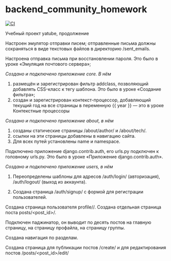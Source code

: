 # backend_community_homework

[![CI](https://github.com/yandex-praktikum/hw03_forms/actions/workflows/python-app.yml/badge.svg?branch=master)](https://github.com/yandex-praktikum/hw03_forms/actions/workflows/python-app.yml)

Учебный проект yatube, продолжение

Настроен эмулятор отправки писем; отправленные письма должны сохраняться в виде текстовых файлов в директорию /sent_emails. 

Настроена отправка письма при восстановлении пароля. Это было в уроке «Эмуляция почтового сервера»;

*Создано и подключено приложение core. В нём*
1. размещён и зарегистрирован фильтр addclass, позволяющий добавлять CSS-класс к тегу шаблона. Это было в уроке «Создание фильтра»;
2. создан и зарегистрирован контекст-процессор, добавляющий текущий год на все страницы в переменную {{ year }} — это в уроке Контекстные процессоры

*Создано и подключено приложение about, в нём*
1. созданы статические страницы /about/author/ и /about/tech/.
2. ссылки на эти страницы добавлены в навигацию сайта.
3. Для всех путей установлены name и namespace.

Подключено приложение django.contrib.auth, его urls.py подключен к головному urls.py. Это было в уроке «Приложение django.contrib.auth».

*Создано и подключено приложение users, в нём*
1. Переопределены шаблоны для адресов
  /auth/login/ (авторизация),
  /auth/logout/ (выход из аккаунта).

2. Создана страница /auth/signup/ с формой для регистрации пользователей.

Создана страница пользователя profile/<username>/.
Создана отдельная страница поста posts/<post_id>/.

Подключен паджинатор, он выводит по десять постов
  на главную страницу,
  на страницу профайла,
  на страницу группы.

Создана навигация по разделам.

Создана страница для публикации постов /create/ и для редактирования постов /posts/<post_id>/edit/
